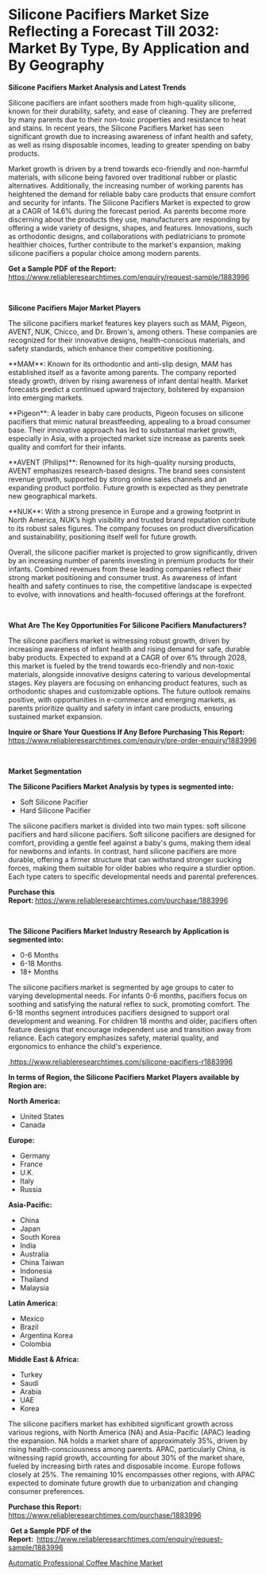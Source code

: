 <p><h1>Silicone Pacifiers Market Size Reflecting a Forecast Till 2032: Market By Type, By Application and By Geography</h1></p><p><strong>Silicone Pacifiers Market Analysis and Latest Trends</strong></p>
<p><p>Silicone pacifiers are infant soothers made from high-quality silicone, known for their durability, safety, and ease of cleaning. They are preferred by many parents due to their non-toxic properties and resistance to heat and stains. In recent years, the Silicone Pacifiers Market has seen significant growth due to increasing awareness of infant health and safety, as well as rising disposable incomes, leading to greater spending on baby products.</p><p>Market growth is driven by a trend towards eco-friendly and non-harmful materials, with silicone being favored over traditional rubber or plastic alternatives. Additionally, the increasing number of working parents has heightened the demand for reliable baby care products that ensure comfort and security for infants. The Silicone Pacifiers Market is expected to grow at a CAGR of 14.6% during the forecast period. As parents become more discerning about the products they use, manufacturers are responding by offering a wide variety of designs, shapes, and features. Innovations, such as orthodontic designs, and collaborations with pediatricians to promote healthier choices, further contribute to the market's expansion, making silicone pacifiers a popular choice among modern parents.</p></p>
<p><strong>Get a Sample PDF of the Report:&nbsp;</strong> <a href="https://www.reliableresearchtimes.com/enquiry/request-sample/1883996?utm_campaign=3255&utm_medium=2&utm_source=Github&utm_content=ia&utm_term=05042025&utm_id=silicone-pacifiers">https://www.reliableresearchtimes.com/enquiry/request-sample/1883996</a></p>
<p>&nbsp;</p>
<p><strong>Silicone Pacifiers Major Market Players</strong></p>
<p><p>The silicone pacifiers market features key players such as MAM, Pigeon, AVENT, NUK, Chicco, and Dr. Brown's, among others. These companies are recognized for their innovative designs, health-conscious materials, and safety standards, which enhance their competitive positioning.</p><p>**MAM**: Known for its orthodontic and anti-slip design, MAM has established itself as a favorite among parents. The company reported steady growth, driven by rising awareness of infant dental health. Market forecasts predict a continued upward trajectory, bolstered by expansion into emerging markets.</p><p>**Pigeon**: A leader in baby care products, Pigeon focuses on silicone pacifiers that mimic natural breastfeeding, appealing to a broad consumer base. Their innovative approach has led to substantial market growth, especially in Asia, with a projected market size increase as parents seek quality and comfort for their infants.</p><p>**AVENT (Philips)**: Renowned for its high-quality nursing products, AVENT emphasizes research-based designs. The brand sees consistent revenue growth, supported by strong online sales channels and an expanding product portfolio. Future growth is expected as they penetrate new geographical markets.</p><p>**NUK**: With a strong presence in Europe and a growing footprint in North America, NUK’s high visibility and trusted brand reputation contribute to its robust sales figures. The company focuses on product diversification and sustainability, positioning itself well for future growth.</p><p>Overall, the silicone pacifier market is projected to grow significantly, driven by an increasing number of parents investing in premium products for their infants. Combined revenues from these leading companies reflect their strong market positioning and consumer trust. As awareness of infant health and safety continues to rise, the competitive landscape is expected to evolve, with innovations and health-focused offerings at the forefront.</p></p>
<p>&nbsp;</p>
<p><strong>What Are The Key Opportunities For Silicone Pacifiers Manufacturers?</strong></p>
<p><p>The silicone pacifiers market is witnessing robust growth, driven by increasing awareness of infant health and rising demand for safe, durable baby products. Expected to expand at a CAGR of over 6% through 2028, this market is fueled by the trend towards eco-friendly and non-toxic materials, alongside innovative designs catering to various developmental stages. Key players are focusing on enhancing product features, such as orthodontic shapes and customizable options. The future outlook remains positive, with opportunities in e-commerce and emerging markets, as parents prioritize quality and safety in infant care products, ensuring sustained market expansion.</p></p>
<p><strong>Inquire or Share Your Questions If Any Before Purchasing This Report:</strong> <a href="https://www.reliableresearchtimes.com/enquiry/pre-order-enquiry/1883996?utm_campaign=3255&utm_medium=2&utm_source=Github&utm_content=ia&utm_term=05042025&utm_id=silicone-pacifiers">https://www.reliableresearchtimes.com/enquiry/pre-order-enquiry/1883996</a></p>
<p>&nbsp;</p>
<p><strong>Market Segmentation</strong></p>
<p><strong>The Silicone Pacifiers Market Analysis by types is segmented into:</strong></p>
<p><ul><li>Soft Silicone Pacifier</li><li>Hard Silicone Pacifier</li></ul></p>
<p><p>The silicone pacifiers market is divided into two main types: soft silicone pacifiers and hard silicone pacifiers. Soft silicone pacifiers are designed for comfort, providing a gentle feel against a baby's gums, making them ideal for newborns and infants. In contrast, hard silicone pacifiers are more durable, offering a firmer structure that can withstand stronger sucking forces, making them suitable for older babies who require a sturdier option. Each type caters to specific developmental needs and parental preferences.</p></p>
<p><strong>Purchase this Report:&nbsp;</strong><a href="https://www.reliableresearchtimes.com/purchase/1883996?utm_campaign=3255&utm_medium=2&utm_source=Github&utm_content=ia&utm_term=05042025&utm_id=silicone-pacifiers">https://www.reliableresearchtimes.com/purchase/1883996</a></p>
<p>&nbsp;</p>
<p><strong>The Silicone Pacifiers Market Industry Research by Application is segmented into:</strong></p>
<p><ul><li>0-6 Months</li><li>6-18 Months</li><li>18+ Months</li></ul></p>
<p><p>The silicone pacifiers market is segmented by age groups to cater to varying developmental needs. For infants 0-6 months, pacifiers focus on soothing and satisfying the natural reflex to suck, promoting comfort. The 6-18 months segment introduces pacifiers designed to support oral development and weaning. For children 18 months and older, pacifiers often feature designs that encourage independent use and transition away from reliance. Each category emphasizes safety, material quality, and ergonomics to enhance the child's experience.</p></p>
<p><a href="https://www.reliableresearchtimes.com/silicone-pacifiers-r1883996?utm_campaign=3255&utm_medium=2&utm_source=Github&utm_content=ia&utm_term=05042025&utm_id=silicone-pacifiers">&nbsp;https://www.reliableresearchtimes.com/silicone-pacifiers-r1883996</a></p>
<p><strong>In terms of Region, the Silicone Pacifiers Market Players available by Region are:</strong></p>
<p>
    <p> <strong> North America: </strong>
        <ul>
            <li>United States</li>
            <li>Canada</li>
        </ul>
        </p> 
    <p> <strong> Europe: </strong>
        <ul>
            <li>Germany</li>
            <li>France</li>
            <li>U.K.</li>
            <li>Italy</li>
            <li>Russia</li>
        </ul>
        </p> 
    <p> <strong> Asia-Pacific: </strong>
        <ul>
            <li>China</li>
            <li>Japan</li>
            <li>South Korea</li>
            <li>India</li>
            <li>Australia</li>
            <li>China Taiwan</li>
            <li>Indonesia</li>
            <li>Thailand</li>
            <li>Malaysia</li>
        </ul>
        </p> 
    <p> <strong> Latin America: </strong>
        <ul>
            <li>Mexico</li>
            <li>Brazil</li>
            <li>Argentina Korea</li>
            <li>Colombia</li>
        </ul>
        </p> 
    <p> <strong> Middle East & Africa: </strong>
        <ul>
            <li>Turkey</li>
            <li>Saudi</li>
            <li>Arabia</li>
            <li>UAE</li>
            <li>Korea</li>
        </ul>
    </p>
    </p>
<p><p>The silicone pacifiers market has exhibited significant growth across various regions, with North America (NA) and Asia-Pacific (APAC) leading the expansion. NA holds a market share of approximately 35%, driven by rising health-consciousness among parents. APAC, particularly China, is witnessing rapid growth, accounting for about 30% of the market share, fueled by increasing birth rates and disposable income. Europe follows closely at 25%. The remaining 10% encompasses other regions, with APAC expected to dominate future growth due to urbanization and changing consumer preferences.</p></p>
<p><strong>Purchase this Report: </strong><a href="https://www.reliableresearchtimes.com/purchase/1883996?utm_campaign=3255&utm_medium=2&utm_source=Github&utm_content=ia&utm_term=05042025&utm_id=silicone-pacifiers">https://www.reliableresearchtimes.com/purchase/1883996</a></p>
<p>&nbsp;<strong>Get a Sample PDF of the Report:&nbsp;&nbsp;</strong><a href="https://www.reliableresearchtimes.com/enquiry/request-sample/1883996?utm_campaign=3255&utm_medium=2&utm_source=Github&utm_content=ia&utm_term=05042025&utm_id=silicone-pacifiers">https://www.reliableresearchtimes.com/enquiry/request-sample/1883996</a></p>
<p><strong></strong></p>
<p><p><a href="https://github.com/naomaroaoonv/Market-Research-Report-List-1/blob/main/automatic-professional-coffee-machine-market.md?utm_campaign=3255&utm_medium=2&utm_source=Github&utm_content=ia&utm_term=05042025&utm_id=silicone-pacifiers">Automatic Professional Coffee Machine Market</a></p></p>